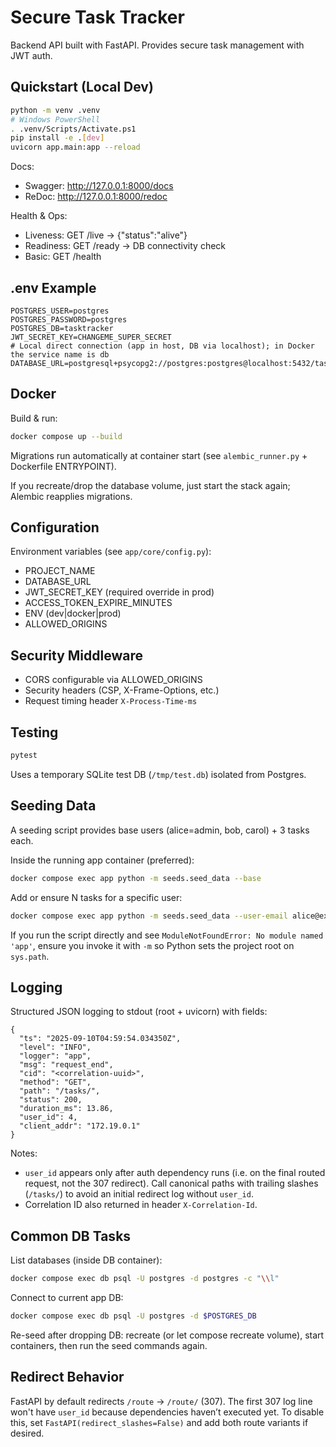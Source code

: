 # Secure Task Tracker

Backend API built with FastAPI. Provides secure task management with JWT auth.

## Quickstart (Local Dev)

```bash
python -m venv .venv
# Windows PowerShell
. .venv/Scripts/Activate.ps1
pip install -e .[dev]
uvicorn app.main:app --reload
```

Docs:

- Swagger: http://127.0.0.1:8000/docs
- ReDoc: http://127.0.0.1:8000/redoc

Health & Ops:

- Liveness: GET /live -> {"status":"alive"}
- Readiness: GET /ready -> DB connectivity check
- Basic: GET /health

## .env Example

```
POSTGRES_USER=postgres
POSTGRES_PASSWORD=postgres
POSTGRES_DB=tasktracker
JWT_SECRET_KEY=CHANGEME_SUPER_SECRET
# Local direct connection (app in host, DB via localhost); in Docker the service name is db
DATABASE_URL=postgresql+psycopg2://postgres:postgres@localhost:5432/tasktracker
```

## Docker

Build & run:

```bash
docker compose up --build
```

Migrations run automatically at container start (see `alembic_runner.py` + Dockerfile ENTRYPOINT).

If you recreate/drop the database volume, just start the stack again; Alembic reapplies migrations.

## Configuration

Environment variables (see `app/core/config.py`):

- PROJECT_NAME
- DATABASE_URL
- JWT_SECRET_KEY (required override in prod)
- ACCESS_TOKEN_EXPIRE_MINUTES
- ENV (dev|docker|prod)
- ALLOWED_ORIGINS

## Security Middleware

- CORS configurable via ALLOWED_ORIGINS
- Security headers (CSP, X-Frame-Options, etc.)
- Request timing header `X-Process-Time-ms`

## Testing

```bash
pytest
```

Uses a temporary SQLite test DB (`/tmp/test.db`) isolated from Postgres.

## Seeding Data

A seeding script provides base users (alice=admin, bob, carol) + 3 tasks each.

Inside the running app container (preferred):

```bash
docker compose exec app python -m seeds.seed_data --base
```

Add or ensure N tasks for a specific user:

```bash
docker compose exec app python -m seeds.seed_data --user-email alice@example.com --tasks 15
```

If you run the script directly and see `ModuleNotFoundError: No module named 'app'`, ensure you invoke it with `-m` so Python sets the project root on `sys.path`.

## Logging

Structured JSON logging to stdout (root + uvicorn) with fields:

```
{
  "ts": "2025-09-10T04:59:54.034350Z",
  "level": "INFO",
  "logger": "app",
  "msg": "request_end",
  "cid": "<correlation-uuid>",
  "method": "GET",
  "path": "/tasks/",
  "status": 200,
  "duration_ms": 13.86,
  "user_id": 4,
  "client_addr": "172.19.0.1"
}
```

Notes:

- `user_id` appears only after auth dependency runs (i.e. on the final routed request, not the 307 redirect). Call canonical paths with trailing slashes (`/tasks/`) to avoid an initial redirect log without `user_id`.
- Correlation ID also returned in header `X-Correlation-Id`.

## Common DB Tasks

List databases (inside DB container):

```bash
docker compose exec db psql -U postgres -d postgres -c "\\l"
```

Connect to current app DB:

```bash
docker compose exec db psql -U postgres -d $POSTGRES_DB
```

Re-seed after dropping DB: recreate (or let compose recreate volume), start containers, then run the seed commands again.

## Redirect Behavior

FastAPI by default redirects `/route` -> `/route/` (307). The first 307 log line won't have `user_id` because dependencies haven’t executed yet. To disable this, set `FastAPI(redirect_slashes=False)` and add both route variants if desired.
